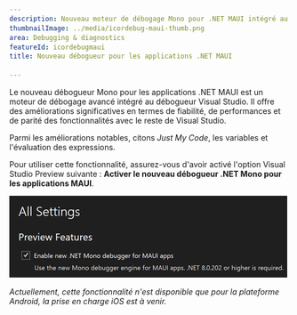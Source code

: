 ```yaml
---
description: Nouveau moteur de débogage Mono pour .NET MAUI intégré au débogueur de base Visual Studio.
thumbnailImage: ../media/icordebug-maui-thumb.png
area: Debugging & diagnostics
featureId: icordebugmaui
title: Nouveau débogueur pour les applications .NET MAUI

---
```



Le nouveau débogueur Mono pour les applications .NET MAUI est un moteur de débogage avancé intégré au débogueur Visual Studio. Il offre des améliorations significatives en termes de fiabilité, de performances et de parité des fonctionnalités avec le reste de Visual Studio.

Parmi les améliorations notables, citons *Just My Code*, les variables et l'évaluation des expressions.

Pour utiliser cette fonctionnalité, assurez-vous d'avoir activé l'option Visual Studio Preview suivante : **Activer le nouveau débogueur .NET Mono pour les applications MAUI**.

![Nouveau débogueur pour les applications .NET MAUI](../media/icordebug-maui.png)

*Actuellement, cette fonctionnalité n'est disponible que pour la plateforme Android, la prise en charge iOS est à venir.*

